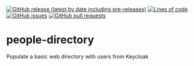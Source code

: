 <!--- Top of README Badges (automated) --->
[![GitHub release (latest by date including pre-releases)](https://img.shields.io/github/v/release/WIPACrepo/people-directory?include_prereleases)](https://github.com/WIPACrepo/people-directory/) [![Lines of code](https://img.shields.io/tokei/lines/github/WIPACrepo/people-directory)](https://github.com/WIPACrepo/people-directory/) [![GitHub issues](https://img.shields.io/github/issues/WIPACrepo/people-directory)](https://github.com/WIPACrepo/people-directory/issues?q=is%3Aissue+sort%3Aupdated-desc+is%3Aopen) [![GitHub pull requests](https://img.shields.io/github/issues-pr/WIPACrepo/people-directory)](https://github.com/WIPACrepo/people-directory/pulls?q=is%3Apr+sort%3Aupdated-desc+is%3Aopen) 
<!--- End of README Badges (automated) --->
# people-directory
Populate a basic web directory with users from Keycloak
